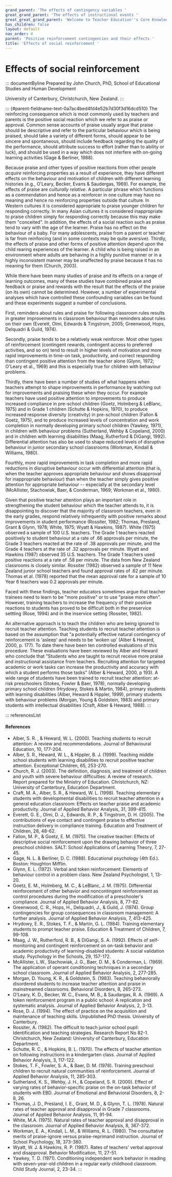 ```yaml
---
grand_parent: 'The effects of contingency variables '
great_grand_parent: 'The effects of instructional events '
great_great_grand_parent: 'Welcome to Teacher Education''s Core Knowledge and Skills.'
has_children: false
layout: default
nav_order: 4
parent: 'Positive reinforcement contingencies and their effects '
title: 'Effects of social reinforcement '
---
```

# Effects of social reinforcement 


::: documentByline
Prepared by John Church, PhD, School of Educational Studies and Human
Development

University of Canterbury, Christchurch, New Zealand.
:::

::: {#parent-fieldname-text-0a7ac4bed4fd4e52b7d30f3d16dcd510}
The reinforcing consequence which is most commonly used by teachers and
parents is the positive social reaction which we refer to as praise or
approval. Common sense accounts of praise usually argue that praise
should be descriptive and refer to the particular behaviour which is
being praised, should take a variety of different forms, should appear
to be sincere and spontaneous, should include feedback regarding the
quality of the performance, should attribute success to effort (rather
than to ability or luck), and should be used in a way which does not
interfere with on-going learning activities (Gage & Berliner, 1988).

Because praise and other types of positive reactions from other people
*acquire* reinforcing properties as a result of experience, they have
different effects on the behaviour and motivation of children with
different learning histories (e.g., O'Leary, Becker, Evans & Saudergas,
1969). For example, the effects of praise are *culturally relative*. A
particular phrase which functions as a commendation and hence as a
reinforcer in one culture may have no meaning and hence no reinforcing
properties outside that culture. In Western cultures it is considered
appropriate to praise younger children for responding correctly. In many
Asian cultures it is considered inappropriate to praise children simply
for responding correctly because this may make them \"conceited\". In
addition, the effects of a social reaction such as praise tend to vary
with the age of the learner. Praise has no effect on the behaviour of a
baby. For many adolescents, praise from a parent or teacher is far from
reinforcing (and in some contexts may be quite aversive). Thirdly, the
effects of praise and other forms of positive attention depend upon the
child rearing experiences of the learner. A child who is being raised in
an environment where adults are behaving in a highly punitive manner or
in a highly inconsistent manner may be unaffected by praise because it
has no meaning for them (Church, 2003).

While there have been many studies of praise and its effects on a range
of learning outcomes, many of these studies have combined praise and
feedback or praise and rewards with the result that the effects of the
praise (on its own) cannot be determined. However, a number of
experimental analyses which have controlled these confounding variables
can be found and these experiments suggest a number of conclusions.

First, reminders about rules and praise for following classroom rules
results in greater improvements in classroom behaviour than reminders
about rules on their own (Everett, Olmi, Edwards & Tingstrom, 2005;
Greenwood, Hops, Delquadri & Guild, 1974).

Secondly, praise tends to be a relatively weak reinforcer. Most other
types of reinforcement (contingent rewards, contingent access to
preferred activities, and so on) tend to result in higher levels of
motivation and more rapid improvements in time-on task, productivity,
and correct responding than contingent positive attention from the
teacher alone (Glynn, 1972; O'Leary et al., 1969) and this is especially
true for children with behaviour problems.

Thirdly, there have been a number of studies of what happens when
teachers attempt to shape improvements in performance by watching out
for improvements and praising these when they occur. For example
teachers have used positive attention to improvements to produce
increased compliance in pre-school children (Goetz, Holmberg & LeBlanc,
1975) and in Grade 1 children (Schutte & Hopkins, 1970), to produce
increased response diversity (creativity) in pre-school children (Fallon
& Goetz, 1975), and to produce increased levels of concentration and
work completion in normally developing primary school children (Yawkey,
1971), in children with behaviour problems (Sutherland, Wehby &
Copeland, 2000) and in children with learning disabilities (Maag,
Rutherford & DiGangi, 1992). Differential attention has also be used to
shape reduced levels of disruptive behaviour in junior secondary school
classrooms (Workman, Kindall & Williams, 1980).

Fourthly, more rapid improvements in task completion and more rapid
reductions in disruptive behaviour occur with differential attention
(that is, when the teacher approves appropriate behaviour and shows
disapproval for inappropriate behaviour) than when the teacher simply
gives positive attention for appropriate behaviour -- especially at the
secondary level (McAllister, Stachowiak, Baer, & Conderman, 1969;
Workman et al., 1980).

Given that positive teacher attention plays an important role in
strengthening the student behaviour which the teacher attends to, it is
disappointing to discover that the majority of classroom teachers, even
in the early grades, respond relatively infrequently with positive
remarks about improvements in student performance (Rossiter, 1982;
Thomas, Presland, Grant & Glynn, 1978; White, 1975; Wyatt & Hawkins,
1987). White (1975) observed a sample of 100 U.S. teachers. The Grade 1
teachers reacted positively to student behaviour at a rate of .66
approvals per minute, the Grade 3 teachers reacted at the rate of .38
approvals per minute, and the Grade 4 teachers at the rate of .32
approvals per minute. Wyatt and Hawkins (1987) observed 35 U.S.
teachers. The Grade 1 teachers used positive reactions at a rate of .58
per minute. The data from New Zealand classrooms is closely similar.
Rossiter (1982) observed a sample of 11 New Zealand junior school
teachers and found approval rates of .62 per minute. Thomas et al.
(1978) reported that the mean approval rate for a sample of 10 Year 6
teachers was 0.2 approvals per minute.

Faced with these findings, teacher educators sometimes argue that
teacher trainees need to learn to be "more positive" or to use "praise
more often". However, training teachers to increase the frequency of
their positive reactions to students has proved to be difficult both in
the preservice settting (Rose, 1994) and in the inservice setting
(Rossiter, 1982).

An alternative approach is to teach the children who are being ignored
to recruit teacher attention. Teaching students to recruit teacher
attention is based on the assumption that "a potentially effective
natural contingency of reinforcement is 'asleep' and needs to be 'woken
up' (Alber & Heward, 2000, p. 177). To date there have been ten
controlled evaluations of this procedure. These evaluations have been
reviewed by Alber and Heward who conclude that "Students who are taught
to recruit receive more praise and instructional assistance from
teachers. Recruiting attention for targeted academic or work tasks can
increase the productivity and accuracy with which a student performs
those tasks" (Alber & Heward, 2000, p 193). A wide range of students
have been trained to recruit teacher attention: at-risk preschoolers
(Stokes, Fowler & Baer, 1978), normally developing primary school
children (Hrydowy, Stokes & Martin, 1984), primary students with
learning disabilities (Alber, Heward & Hippler, 1999), primary students
with behaviour problems (Morgan, Young & Goldstein, 1983) and primary
students with intellectual disabilities (Craft, Alber & Heward, 1988).
:::

::: referencesList
#### References

-   Alber, S. R. , & Heward, W. L. (2000). Teaching students to recruit
    attention: A review and recommendations. Journal of Behavioural
    Education, 10, 177-204.
-   Alber, S. R., Heward, W. L., & Hippler, B. J. (1999). Teaching
    middle school students with learning disabilities to recruit
    positive teacher attention. Exceptional Children, 65, 253-270.
-   Church, R. J. (2003). The definition, diagnosis, and treatment of
    children and youth with severe behaviour difficulties: A review of
    research. Report prepared for the Ministry of Education.
    Christchurch, NZ: University of Canterbury, Education Department.
-   Craft, M. A., Alber, S. R., & Heward, W. L. (1998). Teaching
    elementary students with developmental disabilities to recruit
    teacher attention in a general education classroom: Effects on
    teacher praise and academic productivity. Journal of Applied
    Behavior Analysis, 31, 399-415.
-   Everett, G. E., Olmi, D. J., Edwards, R. P., & Tingstrom, D. H.
    (2005). The contributions of eye contact and contingent praise to
    effective instruction delivery in compliance training. Education and
    Treatment of Children, 28, 48-62.
-   Fallon, M. P., & Goetz, E. M. (1975). The creative teacher: Effects
    of descriptive social reinforcement upon the drawing behavior of
    three preschool children. SALT: School Applications of Learning
    Theory, 7, 27-45.
-   Gage, N. L. & Berliner, D. C. (1988). Educational psychology (4th
    Ed.). Boston: Houghton Mifflin.
-   Glynn, E. L. (1972). Verbal and token reinforcement: Elements of
    behaviour control in a problem class. New Zealand Psychologist, 1,
    13-20.
-   Goetz, E. M., Holmberg, M. C., & LeBlanc, J. M. (1975). Differential
    reinforcement of other behavior and noncontingent reinforcement as
    control procedures during the modification of a preschooler\'s
    compliance. Journal of Applied Behavior Analysis, 8, 77-82.
-   Greenwood, C. R., Hops, H., Delquadri, J., & Guild, J. (1974). Group
    contingencies for group consequences in classroom management: A
    further analysis. Journal of Applied Behavior Analysis, 7, 413-425.
-   Hrydowy, E. R., Stokes, T. F., & Martin, G. L. (1984). Training
    elementary students to prompt teacher praise. Education & Treatment
    of Children, 7, 99-108.
-   Maag, J. W., Rutherford, R. B., & DiGangi, S. A. (1992). Effects of
    self-monitoring and contingent reinforcement on on-task behavior and
    academic productivity of learning-disabled students: A social
    validation study. Psychology in the Schools, 29, 157-172.
-   McAllister, L.W., Stachowiak, J. G., Baer, D. M., & Conderman, L.
    (1969). The application of operant conditioning techniques in a
    secondary school classroom. Journal of Applied Behavior Analysis, 2,
    277-285.
-   Morgan, D. Young, K. R., & Goldstein, S. (1983). Teaching
    behaviorally disordered students to increase teacher attention and
    praise in mainstreamed classrooms. Behavioral Disorders, 8, 265-273.
-   O\'Leary, K. D., Becker, W. C., Evans, M. B., & Saudargas, R. A.
    (1969). A token reinforcement program in a public school: A
    replication and systematic analysis. Journal of Applied Behavior
    Analysis, 2, 3-13.
-   Rose, D. J. (1994). The effect of practice on the acquisition and
    maintenance of teaching skills. Unpublished PhD thesis. University
    of Canterbury.
-   Rossiter, A. (1982). The difficult to teach junior school pupil:
    Identification and teaching strategies. Research Report No 82-1.
    Christchurch, New Zealand: University of Canterbury, Education
    Department.
-   Schutte, R. C., & Hopkins, B. L. (1970). The effects of teacher
    attention on following instructions in a kindergarten class. Journal
    of Applied Behavior Analysis, 3, 117-122.
-   Stokes, T. F., Fowler, S. A., & Baer, D. M. (1978). Training
    preschool children to recruit natural communities of reinforcement.
    Journal of Applied Behavior Analysis, 11, 285-303.
-   Sutherland, K. S., Wehby, J. H., & Copeland, S. R. (2000). Effect of
    varying rates of behavior-specific praise on the on-task behavior of
    students with EBD. Journal of Emotional and Behavioral Disorders, 8,
    2-8, 26.
-   Thomas, J. D., Presland, I. E., Grant, M. D., & Glynn, T. L. (1978).
    Natural rates of teacher approval and disapproval in Grade 7
    classrooms. Journal of Applied Behavior Analysis, 11, 91-94.
-   White, M.A. (1975). Natural rates of teacher approval and
    disapproval in the classroom. Journal of Applied Behavior Analysis,
    8, 367-372.
-   Workman, E. A., Kindall, L. M., & Williams, R. L. (1980). The
    consultative merits of praise-ignore versus praise-reprimand
    instruction. Journal of School Psychology, 18, 373-380.
-   Wyatt, W. J. & Hawkins, R. P. (1987). Rates of teachers\' verbal
    approval and disapproval. Behavior Modification, 11, 27-51.
-   Yawkey, T. D. (1971). Conditioning independent work behavior in
    reading with seven-year-old children in a regular early childhood
    classroom. Child Study Journal, 2, 23-34.
:::
